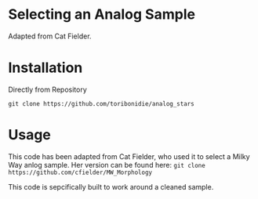 # Selecting an Analog Sample
Adapted from Cat Fielder.

# Installation
Directly from Repository
```
git clone https://github.com/toribonidie/analog_stars
```

# Usage
This code has been adapted from Cat Fielder, who used it to select a Milky Way anlog sample. Her version can be found here: ```git clone https://github.com/cfielder/MW_Morphology```

This code is sepcifically built to work around a cleaned sample.
